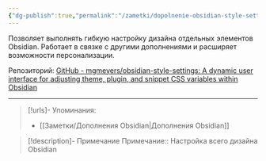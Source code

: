 ```yaml
---
{"dg-publish":true,"permalink":"/zametki/dopolnenie-obsidian-style-settings/","created":"2024-07-13 14:55","updated":"2024-10-09T19:50:46+03:00"}
---
```


Позволяет выполнять гибкую настройку дизайна отдельных элементов Obsidian. Работает в связке с другими дополнениями и расширяет возможности персонализации.

Репозиторий: [GitHub - mgmeyers/obsidian-style-settings: A dynamic user interface for adjusting theme, plugin, and snippet CSS variables within Obsidian](https://github.com/mgmeyers/obsidian-style-settings)

---
> [!urls]- Упоминания:
> - [[Заметки/Дополнения Obsidian\|Дополнения Obsidian]]

> [!description]- Примечание
> Примечание:: Настройка всего дизайна Obsidian